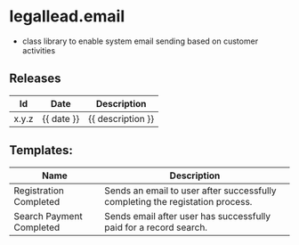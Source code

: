 # legallead.email
- class library to enable system email sending based on customer activities

## Releases
| Id | Date | Description |  
| --- | --- | --- |
| x.y.z | {{ date }} | {{ description }} |

## Templates:   
| Name | Description |
| --- | --- |
| Registration Completed | Sends an email to user after successfully completing the registation process. |
| Search Payment Completed |  Sends email after user has successfully paid for a record search. |